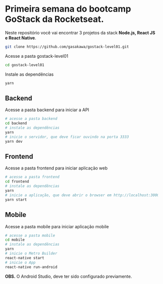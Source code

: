 # Primeira semana do bootcamp GoStack da Rocketseat.

Neste repositório você vai encontrar 3 projetos da stack **Node.js, React JS e React Native**.

```bash
git clone https://github.com/gasakawa/gostack-level01.git
```

Acesse a pasta gostack-level01

```bash
cd gostack-level01
```

Instale as dependências

```bash
yarn
```



## Backend

Acesse a pasta backend para iniciar a API

```bash
# acesse a pasta backend
cd backend
# instale as dependências
yarn
# inicie o servidor, que deve ficar ouvindo na porta 3333
yarn dev
```



## Frontend

Acesse a pasta frontend para iniciar aplicação web

```bash
# acesse a pasta frontend
cd frontend
# instale as dependências
yarn
# inicie a aplicação, que deve abrir o browser em http://localhost:3000
yarn start
```



## Mobile

Acesse a pasta mobile para iniciar aplicação mobile

```bash
# acesse a pasta mobile
cd mobile
# instale as dependências
yarn
# inicie o Metro Builder
react-native start
# inicie o App
react-native run-android
```

**OBS.** O Android Studio, deve ter sido configurado previamente.
